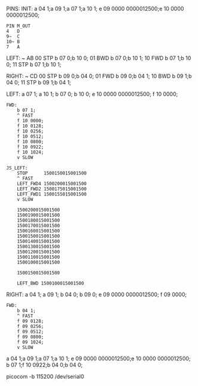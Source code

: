 

PINS:
    INIT:
        a 04 1;a 09 1;a 07 1;a 10 1;
        e 09 0000 0000012500;e 10 0000 0000012500;

    PIN M_OUT
    4   D
    9~  C
    10~ B
    7   A
LEFT:
     ~
    AB
    00 STP  b 07 0;b 10 0;
    01 BWD  b 07 0;b 10 1;
    10 FWD  b 07 1;b 10 0;
    11 STP  b 07 1;b 10 1;

RIGHT:
    ~
    CD
    00 STP  b 09 0;b 04 0;
    01 FWD  b 09 0;b 04 1;
    10 BWD  b 09 1;b 04 0;
    11 STP  b 09 1;b 04 1;


LEFT:
    a 07 1;
    a 10 1;
    b 07 0;
    b 10 0;
    e 10 0000 0000012500;
    f 10 0000;

    FWD:
        b 07 1;
        ^ FAST
        f 10 0000;
        f 10 0128;
        f 10 0256;
        f 10 0512;
        f 10 0800;
        f 10 0922;
        f 10 1024;
        v SLOW

    JS_LEFT:
        STOP      1500150015001500
        ^ FAST
        LEFT_FWD4 1500200015001500
        LEFT_FWD2 1500175015001500
        LEFT_FWD1 1500155015001500
        v SLOW

        1500200015001500
        1500190015001500
        1500180015001500
        1500170015001500
        1500160015001500
        1500150015001500
        1500140015001500
        1500130015001500
        1500120015001500
        1500110015001500
        1500100015001500

        1500150015001500

        LEFT_BWD 1500100015001500

RIGHT:
    a 04 1;
    a 09 1;
    b 04 0;
    b 09 0;
    e 09 0000 0000012500;
    f 09 0000;

    FWD:
        b 04 1;
        ^ FAST
        f 09 0128;
        f 09 0256;
        f 09 0512;
        f 09 0800;
        f 09 1024;
        v SLOW


a 04 1;a 09 1;a 07 1;a 10 1;
e 09 0000 0000012500;e 10 0000 0000012500;
b 07 1;f 10 0922;b 04 0;b 04 0;

picocom -b 115200 /dev/serial0


